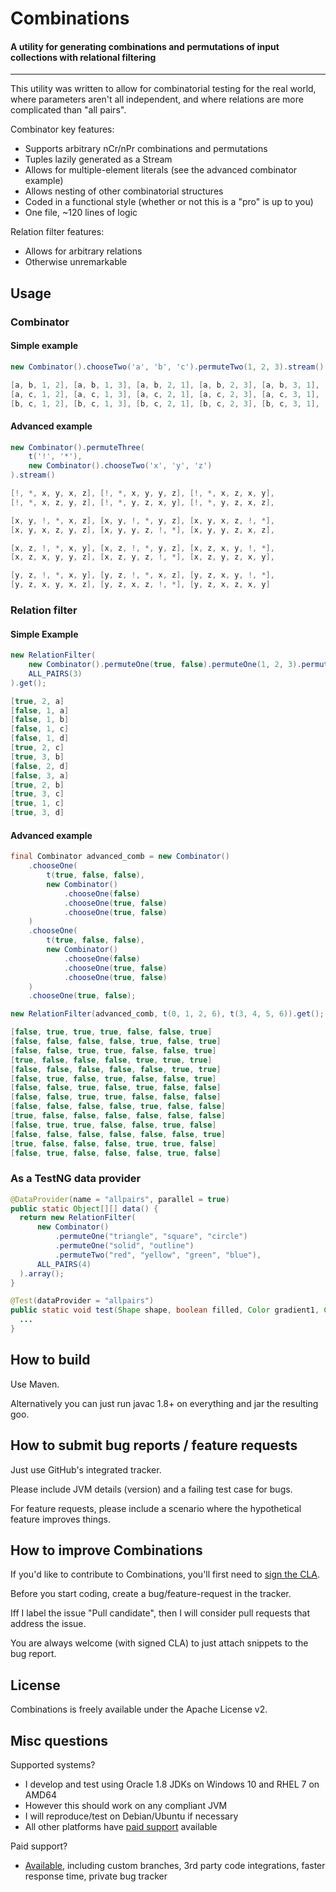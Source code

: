 # Combinations
#### A utility for generating combinations and permutations of input collections with relational filtering

----

This utility was written to allow for combinatorial testing for the real world, where parameters aren't all independent,
and where relations are more complicated than "all pairs".

Combinator key features:
- Supports arbitrary nCr/nPr combinations and permutations
- Tuples lazily generated as a Stream
- Allows for multiple-element literals (see the advanced combinator example)
- Allows nesting of other combinatorial structures
- Coded in a functional style (whether or not this is a "pro" is up to you)
- One file, ~120 lines of logic

Relation filter features:
- Allows for arbitrary relations
- Otherwise unremarkable

## Usage

### Combinator

#### Simple example

```java
new Combinator().chooseTwo('a', 'b', 'c').permuteTwo(1, 2, 3).stream()

[a, b, 1, 2], [a, b, 1, 3], [a, b, 2, 1], [a, b, 2, 3], [a, b, 3, 1], [a, b, 3, 2],
[a, c, 1, 2], [a, c, 1, 3], [a, c, 2, 1], [a, c, 2, 3], [a, c, 3, 1], [a, c, 3, 2],
[b, c, 1, 2], [b, c, 1, 3], [b, c, 2, 1], [b, c, 2, 3], [b, c, 3, 1], [b, c, 3, 2]
```

#### Advanced example

```java
new Combinator().permuteThree(
    t('!', '*'),
    new Combinator().chooseTwo('x', 'y', 'z')
).stream()

[!, *, x, y, x, z], [!, *, x, y, y, z], [!, *, x, z, x, y],
[!, *, x, z, y, z], [!, *, y, z, x, y], [!, *, y, z, x, z],

[x, y, !, *, x, z], [x, y, !, *, y, z], [x, y, x, z, !, *],
[x, y, x, z, y, z], [x, y, y, z, !, *], [x, y, y, z, x, z],

[x, z, !, *, x, y], [x, z, !, *, y, z], [x, z, x, y, !, *],
[x, z, x, y, y, z], [x, z, y, z, !, *], [x, z, y, z, x, y],

[y, z, !, *, x, y], [y, z, !, *, x, z], [y, z, x, y, !, *],
[y, z, x, y, x, z], [y, z, x, z, !, *], [y, z, x, z, x, y]
```

### Relation filter

#### Simple Example

```java
new RelationFilter(
    new Combinator().permuteOne(true, false).permuteOne(1, 2, 3).permuteOne('a', 'b', 'c', 'd'),
    ALL_PAIRS(3)
).get();

[true, 2, a]
[false, 1, a]
[false, 1, b]
[false, 1, c]
[false, 1, d]
[true, 2, c]
[true, 3, b]
[false, 2, d]
[false, 3, a]
[true, 2, b]
[true, 3, c]
[true, 1, c]
[true, 3, d]
```

#### Advanced example

```java
final Combinator advanced_comb = new Combinator()
    .chooseOne(
        t(true, false, false),
        new Combinator()
            .chooseOne(false)
            .chooseOne(true, false)
            .chooseOne(true, false)
    )
    .chooseOne(
        t(true, false, false),
        new Combinator()
            .chooseOne(false)
            .chooseOne(true, false)
            .chooseOne(true, false)
    )
    .chooseOne(true, false);

new RelationFilter(advanced_comb, t(0, 1, 2, 6), t(3, 4, 5, 6)).get();

[false, true, true, true, false, false, true]
[false, false, false, false, true, false, true]
[false, false, true, true, false, false, true]
[true, false, false, false, true, true, true]
[false, false, false, false, false, true, true]
[false, true, false, true, false, false, true]
[false, false, true, false, true, false, false]
[false, false, true, true, false, false, false]
[false, false, false, false, true, false, false]
[true, false, false, false, false, false, false]
[false, true, true, false, false, true, false]
[false, false, false, false, false, false, true]
[true, false, false, false, true, true, false]
[false, true, false, false, false, true, false]
```

### As a TestNG data provider

```java
@DataProvider(name = "allpairs", parallel = true)
public static Object[][] data() {
  return new RelationFilter(
      new Combinator()
          .permuteOne("triangle", "square", "circle")
          .permuteOne("solid", "outline")
          .permuteTwo("red", "yellow", "green", "blue"),
      ALL_PAIRS(4)
  ).array();
}

@Test(dataProvider = "allpairs")
public static void test(Shape shape, boolean filled, Color gradient1, Color gradient2) {
  ...
}
```

## How to build

Use Maven.

Alternatively you can just run javac 1.8+ on everything and jar the resulting goo.

## How to submit bug reports / feature requests

Just use GitHub's integrated tracker.

Please include JVM details (version) and a failing test case for bugs.

For feature requests, please include a scenario where the hypothetical feature improves things.

## How to improve Combinations

If you'd like to contribute to Combinations, you'll first need to
[sign the CLA](https://cla-assistant.io/TaikunEngineering/combinations).

Before you start coding, create a bug/feature-request in the tracker.
 
Iff I label the issue "Pull candidate", then I will consider pull requests that address the issue.

You are always welcome (with signed CLA) to just attach snippets to the bug report.

## License

Combinations is freely available under the Apache License v2.

## Misc questions

Supported systems?

- I develop and test using Oracle 1.8 JDKs on Windows 10 and RHEL 7 on AMD64
- However this should work on any compliant JVM
- I will reproduce/test on Debian/Ubuntu if necessary
- All other platforms have [paid support](mailto:support@taikun.engineering) available

Paid support?

- [Available](mailto:support@taikun.engineering), including custom branches, 3rd party code integrations, faster
response time, private bug tracker
